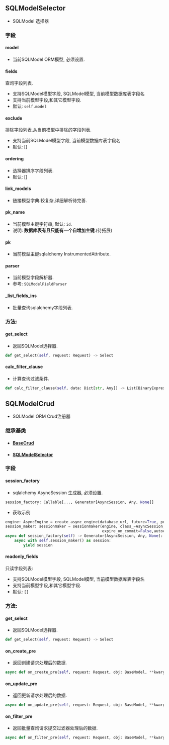 
## SQLModelSelector

- SQLModel 选择器


### 字段

#### model

- 当前SQLModel ORM模型, 必须设置.


#### fields

查询字段列表.

- 支持SQLModel模型字段, SQLModel模型, 当前模型数据库表字段名
- 支持当前模型字段,和其它模型字段. 
- 默认: `self.model`


#### exclude

排除字段列表.从当前模型中排除的字段列表.

- 支持当前SQLModel模型字段, 当前模型数据库表字段名
- 默认: []

#### ordering

- 选择器排序字段列表.
- 默认: []

#### link_models

- 链接模型字典.较复杂,详细解析待完善.

#### pk_name

- 当前模型主键字符串, 默认: `id`. 
- 说明: **数据库表有且只能有一个自增加主键**.(待拓展)

#### pk

- 当前模型主键sqlalchemy InstrumentedAttribute.

#### parser

- 当前模型字段解析器.
- 参考: `SQLModelFieldParser`

#### _list_fields_ins

- 批量查询sqlalchemy字段列表.



### 方法:


#### get_select

- 返回SQLModel选择器.

```python
def get_select(self, request: Request) -> Select
```

#### calc_filter_clause

- 计算查询过滤条件.

```python
def calc_filter_clause(self, data: Dict[str, Any]) -> List[BinaryExpression]
```




## SQLModelCrud

- SQLModel ORM Crud注册器



### 继承基类

- #### [BaseCrud](../BaseCrud/#basecrud)

- #### [SQLModelSelector](#sqlmodelselector)



### 字段

#### session_factory

- sqlalchemy  AsyncSession  生成器, 必须设置.

```python
session_factory: Callable[..., Generator[AsyncSession, Any, None]]
```

- 获取示例

```python
engine: AsyncEngine = create_async_engine(database_url, future=True, pool_recycle=1200)
session_maker: sessionmaker = sessionmaker(engine, class_=AsyncSession,
                                           expire_on_commit=False,autocommit=False,autoflush=False)
async def session_factory(self) -> Generator[AsyncSession, Any, None]:
    async with self.session_maker() as session:
        yield session
```

#### readonly_fields

只读字段列表:

- 支持SQLModel模型字段, SQLModel模型, 当前模型数据库表字段名
- 支持当前模型字段,和其它模型字段. 
- 默认: `[]`



### 方法:


#### get_select

- 返回SQLModel选择器.

```python
def get_select(self, request: Request) -> Select
```

#### on_create_pre

- 返回创建请求处理后的数据.

```python
async def on_create_pre(self, request: Request, obj: BaseModel, **kwargs) -> Dict[str, Any]
```

#### on_update_pre

- 返回更新请求处理后的数据.

```python
async def on_update_pre(self, request: Request, obj: BaseModel, **kwargs) -> Dict[str, Any]
```

#### on_filter_pre

- 返回批量查询请求提交过滤器处理后的数据.

```python
async def on_filter_pre(self, request: Request, obj: BaseModel, **kwargs) -> Dict[str, Any]
```

